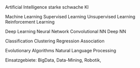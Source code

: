 Artificial Intelligence 
  starke schwache KI
  
Machine Learning
  Supervised Learning
  Unsupervised Learning
  Reinforcement Learning

  Deep Learning
  Neural Network
    Convolutional NN
    Deep NN

  Classification
  Clustering
  Regression
  Association
  
Evolutionary Algorithms
Natural Language Processing

Einsatzgebiete: BigData, Data-Mining, Robotik, 
